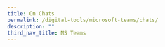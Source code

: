 ```yaml
---
title: On Chats
permalink: /digital-tools/microsoft-teams/chats/
description: ""
third_nav_title: MS Teams
---
```


